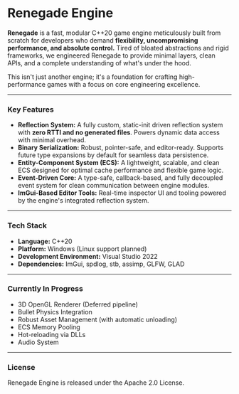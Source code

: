 # Renegade Engine

**Renegade** is a fast, modular C++20 game engine meticulously built from scratch for developers who demand **flexibility, uncompromising performance, and absolute control.** Tired of bloated abstractions and rigid frameworks, we engineered Renegade to provide minimal layers, clean APIs, and a complete understanding of what's under the hood.

This isn't just another engine; it's a foundation for crafting high-performance games with a focus on core engineering excellence.

---

### **Key Features**

* **Reflection System:** A fully custom, static-init driven reflection system with **zero RTTI and no generated files**. Powers dynamic data access with minimal overhead.
* **Binary Serialization:** Robust, pointer-safe, and editor-ready. Supports future type expansions by default for seamless data persistence.
* **Entity-Component System (ECS):** A lightweight, scalable, and clean ECS designed for optimal cache performance and flexible game logic.
* **Event-Driven Core:** A type-safe, callback-based, and fully decoupled event system for clean communication between engine modules.
* **ImGui-Based Editor Tools:** Real-time inspector UI and tooling powered by the engine's integrated reflection system.

---

### **Tech Stack**

* **Language:** C++20
* **Platform:** Windows (Linux support planned)
* **Development Environment:** Visual Studio 2022
* **Dependencies:** ImGui, spdlog, stb, assimp, GLFW, GLAD

---

### **Currently In Progress**

* 3D OpenGL Renderer (Deferred pipeline)
* Bullet Physics Integration
* Robust Asset Management (with automatic unloading)
* ECS Memory Pooling
* Hot-reloading via DLLs
* Audio System

---

### **License**

Renegade Engine is released under the Apache 2.0 License.
